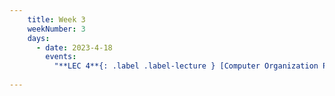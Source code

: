 ```yaml
---
    title: Week 3
    weekNumber: 3
    days:
      - date: 2023-4-18
        events:
          "**LEC 4**{: .label .label-lecture } [Computer Organization Part 2-a](resources/lectures/Lec_04-Topic1-Part_2a-OS.pdf)": "[📺](https://podcast.ucsd.edu/watch/sp23/dsc102_a00/5)"
                
---
```

